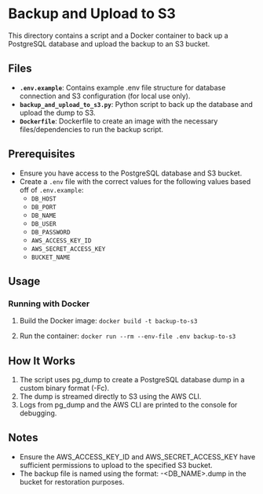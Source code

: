 # Backup and Upload to S3

This directory contains a script and a Docker container to back up a PostgreSQL database and upload the backup to an S3 bucket.

## Files

- **`.env.example`**: Contains example .env file structure for database connection and S3 configuration (for local use only).
- **`backup_and_upload_to_s3.py`**: Python script to back up the database and upload the dump to S3.
- **`Dockerfile`**: Dockerfile to create an image with the necessary files/dependencies to run the backup script.

## Prerequisites

- Ensure you have access to the PostgreSQL database and S3 bucket.
- Create a `.env` file with the correct values for the following values based off of `.env.example`:
  - `DB_HOST`
  - `DB_PORT`
  - `DB_NAME`
  - `DB_USER`
  - `DB_PASSWORD`
  - `AWS_ACCESS_KEY_ID`
  - `AWS_SECRET_ACCESS_KEY`
  - `BUCKET_NAME`

## Usage

### Running with Docker
1. Build the Docker image:
`docker build -t backup-to-s3 `

2. Run the container:
`docker run --rm --env-file .env backup-to-s3`

## How It Works
1. The script uses pg_dump to create a PostgreSQL database dump in a custom binary format (-Fc).
2. The dump is streamed directly to S3 using the AWS CLI.
3. Logs from pg_dump and the AWS CLI are printed to the console for debugging.

## Notes
- Ensure the AWS_ACCESS_KEY_ID and AWS_SECRET_ACCESS_KEY have sufficient permissions to upload to the specified S3 bucket.
- The backup file is named using the format: <date>-<DB_NAME>.dump in the bucket for restoration purposes.
